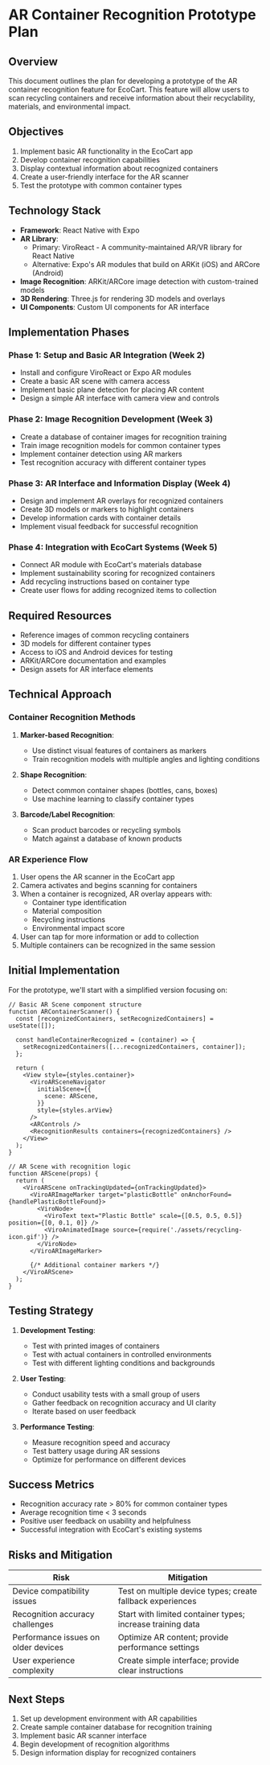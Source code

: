 # AR Container Recognition Prototype Plan

## Overview

This document outlines the plan for developing a prototype of the AR container recognition feature for EcoCart. This feature will allow users to scan recycling containers and receive information about their recyclability, materials, and environmental impact.

## Objectives

1. Implement basic AR functionality in the EcoCart app
2. Develop container recognition capabilities
3. Display contextual information about recognized containers
4. Create a user-friendly interface for the AR scanner
5. Test the prototype with common container types

## Technology Stack

- **Framework**: React Native with Expo
- **AR Library**: 
  - Primary: ViroReact - A community-maintained AR/VR library for React Native
  - Alternative: Expo's AR modules that build on ARKit (iOS) and ARCore (Android)
- **Image Recognition**: ARKit/ARCore image detection with custom-trained models
- **3D Rendering**: Three.js for rendering 3D models and overlays
- **UI Components**: Custom UI components for AR interface

## Implementation Phases

### Phase 1: Setup and Basic AR Integration (Week 2)

- Install and configure ViroReact or Expo AR modules
- Create a basic AR scene with camera access
- Implement basic plane detection for placing AR content
- Design a simple AR interface with camera view and controls

### Phase 2: Image Recognition Development (Week 3)

- Create a database of container images for recognition training
- Train image recognition models for common container types
- Implement container detection using AR markers
- Test recognition accuracy with different container types

### Phase 3: AR Interface and Information Display (Week 4)

- Design and implement AR overlays for recognized containers
- Create 3D models or markers to highlight containers
- Develop information cards with container details
- Implement visual feedback for successful recognition

### Phase 4: Integration with EcoCart Systems (Week 5)

- Connect AR module with EcoCart's materials database
- Implement sustainability scoring for recognized containers
- Add recycling instructions based on container type
- Create user flows for adding recognized items to collection

## Required Resources

- Reference images of common recycling containers
- 3D models for different container types
- Access to iOS and Android devices for testing
- ARKit/ARCore documentation and examples
- Design assets for AR interface elements

## Technical Approach

### Container Recognition Methods

1. **Marker-based Recognition**: 
   - Use distinct visual features of containers as markers
   - Train recognition models with multiple angles and lighting conditions

2. **Shape Recognition**:
   - Detect common container shapes (bottles, cans, boxes)
   - Use machine learning to classify container types

3. **Barcode/Label Recognition**:
   - Scan product barcodes or recycling symbols
   - Match against a database of known products

### AR Experience Flow

1. User opens the AR scanner in the EcoCart app
2. Camera activates and begins scanning for containers
3. When a container is recognized, AR overlay appears with:
   - Container type identification
   - Material composition
   - Recycling instructions
   - Environmental impact score
4. User can tap for more information or add to collection
5. Multiple containers can be recognized in the same session

## Initial Implementation

For the prototype, we'll start with a simplified version focusing on:

```tsx
// Basic AR Scene component structure
function ARContainerScanner() {
  const [recognizedContainers, setRecognizedContainers] = useState([]);
  
  const handleContainerRecognized = (container) => {
    setRecognizedContainers([...recognizedContainers, container]);
  };
  
  return (
    <View style={styles.container}>
      <ViroARSceneNavigator
        initialScene={{
          scene: ARScene,
        }}
        style={styles.arView}
      />
      <ARControls />
      <RecognitionResults containers={recognizedContainers} />
    </View>
  );
}

// AR Scene with recognition logic
function ARScene(props) {
  return (
    <ViroARScene onTrackingUpdated={onTrackingUpdated}>
      <ViroARImageMarker target="plasticBottle" onAnchorFound={handlePlasticBottleFound}>
        <ViroNode>
          <ViroText text="Plastic Bottle" scale={[0.5, 0.5, 0.5]} position={[0, 0.1, 0]} />
          <ViroAnimatedImage source={require('./assets/recycling-icon.gif')} />
        </ViroNode>
      </ViroARImageMarker>
      
      {/* Additional container markers */}
    </ViroARScene>
  );
}
```

## Testing Strategy

1. **Development Testing**:
   - Test with printed images of containers
   - Test with actual containers in controlled environments
   - Test with different lighting conditions and backgrounds

2. **User Testing**:
   - Conduct usability tests with a small group of users
   - Gather feedback on recognition accuracy and UI clarity
   - Iterate based on user feedback

3. **Performance Testing**:
   - Measure recognition speed and accuracy
   - Test battery usage during AR sessions
   - Optimize for performance on different devices

## Success Metrics

- Recognition accuracy rate > 80% for common container types
- Average recognition time < 3 seconds
- Positive user feedback on usability and helpfulness
- Successful integration with EcoCart's existing systems

## Risks and Mitigation

| Risk | Mitigation |
|------|------------|
| Device compatibility issues | Test on multiple device types; create fallback experiences |
| Recognition accuracy challenges | Start with limited container types; increase training data |
| Performance issues on older devices | Optimize AR content; provide performance settings |
| User experience complexity | Create simple interface; provide clear instructions |

## Next Steps

1. Set up development environment with AR capabilities
2. Create sample container database for recognition training
3. Implement basic AR scanner interface
4. Begin development of recognition algorithms
5. Design information display for recognized containers 